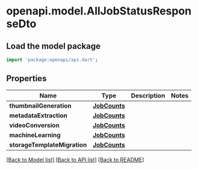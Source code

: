 # openapi.model.AllJobStatusResponseDto

## Load the model package
```dart
import 'package:openapi/api.dart';
```

## Properties
Name | Type | Description | Notes
------------ | ------------- | ------------- | -------------
**thumbnailGeneration** | [**JobCounts**](JobCounts.md) |  | 
**metadataExtraction** | [**JobCounts**](JobCounts.md) |  | 
**videoConversion** | [**JobCounts**](JobCounts.md) |  | 
**machineLearning** | [**JobCounts**](JobCounts.md) |  | 
**storageTemplateMigration** | [**JobCounts**](JobCounts.md) |  | 

[[Back to Model list]](../README.md#documentation-for-models) [[Back to API list]](../README.md#documentation-for-api-endpoints) [[Back to README]](../README.md)


